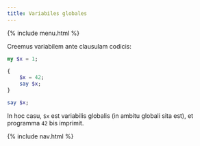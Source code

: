 ```yaml
---
title: Variabiles globales
---
```


{% include menu.html %}

Creemus variabilem ante clausulam codicis:

```raku
my $x = 1;

{
    $x = 42;
    say $x;
}

say $x;
```

In hoc casu, `$x` est variabilis globalis (in ambitu globali sita est), et programma `42` bis imprimit.

{% include nav.html %}